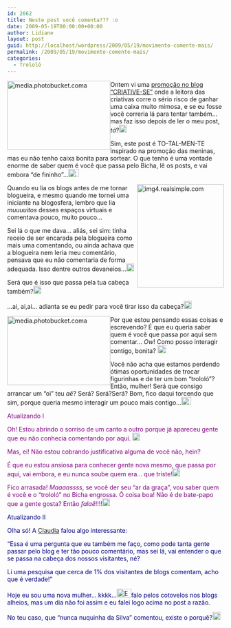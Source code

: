 ```yaml
---
id: 2662
title: Neste post você comenta??? :o
date: 2009-05-19T00:00:00+00:00
author: Lidiane
layout: post
guid: http://localhost/wordpress/2009/05/19/movimento-comente-mais/
permalink: /2009/05/19/movimento-comente-mais/
categories:
  - Trololó
---
```

[<img style="display: inline; margin-left: 0; margin-right: 0; border-width: 0;" title="media.photobucket.coma" src="http://www.trololodemulher.com.br/blog/wp-content/uploads/2009/05/media-photobucket-coma_thumb.jpg" border="0" alt="media.photobucket.coma" width="240" height="160" align="left" />](http://www.trololodemulher.com.br/blog/wp-content/uploads/2009/05/media-photobucket-coma.jpg) Ontem vi uma <a href="http://criativesse.blogspot.com/2009/05/quem-somos-nos-e-quem-e-voce.html" target="_blank">promoção no blog “CRIATIVE-SE”</a> onde a leitora das criativas corre o sério risco de ganhar uma caixa muito mimosa, e se eu fosse você correria lá para tentar também… mas faz isso depois de ler o meu post, _tá_?[<img style="display: inline;" title="EmoticonShy" src="http://www.trololodemulher.com.br/blog/wp-content/uploads/2009/05/emoticonshy_thumb.gif" alt="EmoticonShy" width="18" height="18" />](http://www.trololodemulher.com.br/blog/wp-content/uploads/2009/05/emoticonshy.gif)

Sim, este post é TO-TAL-MEN-TE inspirado na promoção das meninas, mas eu não tenho caixa bonita para sortear. O que tenho é uma vontade enorme de saber quem é você que passa pelo Bicha, lê os posts, e vai embora “de fininho”…[<img style="display: inline;" title="EmoticonCrying" src="http://www.trololodemulher.com.br/blog/wp-content/uploads/2009/05/emoticoncrying_thumb.gif" alt="EmoticonCrying" width="25" height="18" />](http://www.trololodemulher.com.br/blog/wp-content/uploads/2009/05/emoticoncrying.gif)

[<img style="display: inline; margin-left: 0; margin-right: 0; border-width: 0;" title="img4.realsimple.com" src="http://www.trololodemulher.com.br/blog/wp-content/uploads/2009/05/img4-realsimple-com_thumb.jpg" border="0" alt="img4.realsimple.com" width="202" height="240" align="right" />](http://www.trololodemulher.com.br/blog/wp-content/uploads/2009/05/img4-realsimple-com.jpg) Quando eu lia os blogs antes de me tornar blogueira, e mesmo quando me tornei uma iniciante na blogosfera, lembro que lia _muuuuitos_ desses espaços virtuais e comentava pouco, muito pouco…

Sei lá o que me dava… aliás, sei sim: tinha receio de ser encarada pela blogueira como mais uma comentando, ou ainda achava que a blogueira nem leria meu comentário, pensava que eu não comentaria de forma adequada. Isso dentre outros devaneios…[<img style="display: inline;" title="EmoticonGoofy" src="http://www.trololodemulher.com.br/blog/wp-content/uploads/2009/05/emoticongoofy_thumb.gif" alt="EmoticonGoofy" width="18" height="18" />](http://www.trololodemulher.com.br/blog/wp-content/uploads/2009/05/emoticongoofy.gif)

Será que é isso que passa pela tua cabeça também?[<img style="display: inline;" title="EmoticonEyebrow" src="http://www.trololodemulher.com.br/blog/wp-content/uploads/2009/05/emoticoneyebrow_thumb.gif" alt="EmoticonEyebrow" width="18" height="18" />](http://www.trololodemulher.com.br/blog/wp-content/uploads/2009/05/emoticoneyebrow.gif)

…ai, ai,ai… adianta se eu pedir para você tirar isso da cabeça?[<img style="display: inline;" title="EmoticonConfused" src="http://www.trololodemulher.com.br/blog/wp-content/uploads/2009/05/emoticonconfused_thumb.gif" alt="EmoticonConfused" width="18" height="18" />](http://www.trololodemulher.com.br/blog/wp-content/uploads/2009/05/emoticonconfused.gif)

[<img style="display: inline; margin-left: 0; margin-right: 0; border-width: 0;" title="media.photobucket.coma" src="http://www.trololodemulher.com.br/blog/wp-content/uploads/2009/05/media-photobucket-coma_thumb1.jpg" border="0" alt="media.photobucket.coma" width="240" height="160" align="left" />](http://www.trololodemulher.com.br/blog/wp-content/uploads/2009/05/media-photobucket-coma1.jpg) Por que estou pensando essas coisas e escrevendo? É que eu queria saber quem é você que passa por aqui sem comentar… _Ow_! Como posso interagir contigo, bonita? [<img style="display: inline;" title="EmoticonSurprised" src="http://www.trololodemulher.com.br/blog/wp-content/uploads/2009/05/emoticonsurprised_thumb.gif" alt="EmoticonSurprised" width="20" height="18" />](http://www.trololodemulher.com.br/blog/wp-content/uploads/2009/05/emoticonsurprised.gif)

Você não acha que estamos perdendo ótimas oportunidades de trocar figurinhas e de ter um bom “trololó”? Então, mulher! Será que consigo arrancar um “oi” teu _aê_? Será? Será?Será? Bom, fico daqui torcendo que sim, porque queria mesmo interagir um pouco mais contigo…[<img style="display: inline;" title="EmoticonThumbsUp" src="http://www.trololodemulher.com.br/blog/wp-content/uploads/2009/05/emoticonthumbsup_thumb.gif" alt="EmoticonThumbsUp" width="23" height="18" />](http://www.trololodemulher.com.br/blog/wp-content/uploads/2009/05/emoticonthumbsup.gif)

<span style="color: #800080;">Atualizando I</span>

<span style="color: #800080;">Oh! Estou abrindo o sorriso de um canto a outro porque já apareceu gente que eu não conhecia comentando por aqui. <a href="http://www.trololodemulher.com.br/blog/wp-content/uploads/2009/05/emoticonbigsmile.gif"><img style="display: inline;" title="EmoticonBigSmile" src="http://www.trololodemulher.com.br/blog/wp-content/uploads/2009/05/emoticonbigsmile_thumb.gif" alt="EmoticonBigSmile" width="18" height="18" /></a> </span>

<span style="color: #800080;">Mas, ei! Não estou cobrando justificativa alguma de você não, hein?</span>

<span style="color: #800080;">É que eu estou ansiosa para conhecer gente nova mesmo, que passa por aqui, vai embora, e eu nunca soube quem era&#8230; que triste!<a href="http://www.trololodemulher.com.br/blog/wp-content/uploads/2009/05/emoticonsad.gif"><img style="display: inline;" title="EmoticonSad" src="http://www.trololodemulher.com.br/blog/wp-content/uploads/2009/05/emoticonsad_thumb.gif" alt="EmoticonSad" width="18" height="18" /></a>  </span>

<span style="color: #800080;">Fico arrasada! <em>Maaaassss</em>, se você der seu “ar da graça”, vou saber quem é você e o “trololó” no Bicha engrossa. Ô coisa boa! Não é de bate-papo que a gente gosta? Então <em>falaê</em>!!!!<a href="http://www.trololodemulher.com.br/blog/wp-content/uploads/2009/05/emoticoncool.gif"><img style="display: inline;" title="EmoticonCool" src="http://www.trololodemulher.com.br/blog/wp-content/uploads/2009/05/emoticoncool_thumb.gif" alt="EmoticonCool" width="18" height="18" /></a> </span>

<span style="color: #000080;">Atualizando II</span>

<span style="color: #000080;">Olha só! A</span> <a href="http://www.sefossenaminhacasa.blogspot.com/" target="_blank">Claudia</a> <span style="color: #000080;">falou algo interessante:</span>

<span style="color: #000080;">“Essa é uma pergunta que eu também me faço, como pode tanta gente passar pelo blog e ter tão pouco comentário, mas sei lá, vai entender o que se passa na cabeça dos nossos visitantes, né?</span>

<span style="color: #000080;">Li uma pesquisa que cerca de 1% dos visitantes de blogs comentam, acho que é verdade!”</span>

<span style="color: #000080;">Hoje eu sou uma nova mulher&#8230; kkkk&#8230;<img style="display: inline;" title="EmoticonHysterical" src="http://www.trololodemulher.com.br/blog/wp-content/uploads/2009/05/emoticonhysterical_thumb.gif" alt="EmoticonHysterical" width="34" height="20" />falo pelos cotovelos nos blogs alheios, mas um dia não foi assim e eu falei logo acima no post a razão. </span>

<span style="color: #000080;">No teu caso, que “nunca nuquinha da Silva” comentou, existe o porquê?<a href="http://www.trololodemulher.com.br/blog/wp-content/uploads/2009/05/emoticoneyebrow1.gif"><img style="display: inline;" title="EmoticonEyebrow" src="http://www.trololodemulher.com.br/blog/wp-content/uploads/2009/05/emoticoneyebrow_thumb1.gif" alt="EmoticonEyebrow" width="18" height="18" /></a> </span>